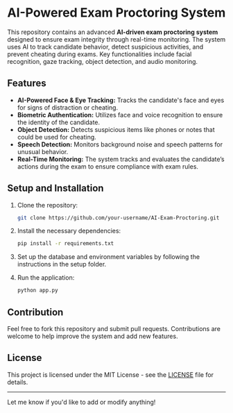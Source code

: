 # AI-Powered Exam Proctoring System

This repository contains an advanced **AI-driven exam proctoring system** designed to ensure exam integrity through real-time monitoring. The system uses AI to track candidate behavior, detect suspicious activities, and prevent cheating during exams. Key functionalities include facial recognition, gaze tracking, object detection, and audio monitoring.

## Features

- **AI-Powered Face & Eye Tracking:** Tracks the candidate's face and eyes for signs of distraction or cheating.
- **Biometric Authentication:** Utilizes face and voice recognition to ensure the identity of the candidate.
- **Object Detection:** Detects suspicious items like phones or notes that could be used for cheating.
- **Speech Detection:** Monitors background noise and speech patterns for unusual behavior.
- **Real-Time Monitoring:** The system tracks and evaluates the candidate’s actions during the exam to ensure compliance with exam rules.

## Setup and Installation

1. Clone the repository:
   ```bash
   git clone https://github.com/your-username/AI-Exam-Proctoring.git
   ```

2. Install the necessary dependencies:
   ```bash
   pip install -r requirements.txt
   ```

3. Set up the database and environment variables by following the instructions in the setup folder.

4. Run the application:
   ```bash
   python app.py
   ```

## Contribution

Feel free to fork this repository and submit pull requests. Contributions are welcome to help improve the system and add new features.

## License

This project is licensed under the MIT License - see the [LICENSE](LICENSE) file for details.

---

Let me know if you'd like to add or modify anything!
